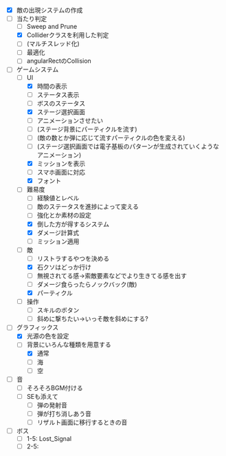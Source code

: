 - [x] 敵の出現システムの作成
- [ ] 当たり判定
  - [ ] Sweep and Prune
  - [x] Colliderクラスを利用した判定
  - [ ] (マルチスレッド化)
  - [ ] 最適化
  - [ ] angularRectのCollision
- [ ] ゲームシステム
  - [ ] UI
    - [x] 時間の表示
    - [ ] ステータス表示
    - [ ] ボスのステータス
    - [x] ステージ選択画面
    - [ ] アニメーションさせたい
    - [ ] (ステージ背景にパーティクルを流す)
    - [ ] (敵の数とか弾に応じて流すパーティクルの色を変える)
    - [ ] (ステージ選択画面では電子基板のパターンが生成されていくようなアニメーション)
    - [x] ミッションを表示
    - [ ] スマホ画面に対応
    - [x] フォント
  - [ ] 難易度
    - [ ] 経験値とレベル
    - [ ] 敵のステータスを進捗によって変える
    - [ ] 強化とか素材の設定
    - [x] 倒した方が得するシステム
    - [x] ダメージ計算式
    - [ ] ミッション適用
  - [ ] 敵
    - [ ] リストラするやつを決める
    - [x] 石クソはどっか行け
    - [ ] 無視されてる感->索敵要素などでより生きてる感を出す
    - [ ] ダメージ食らったらノックバック(敵)
    - [x] パーティクル
  - [ ] 操作
    - [ ] スキルのボタン
    - [ ] 斜めに撃ちたい->いっそ敵を斜めにする?
- [ ] グラフィックス
  - [x] 光源の色を設定
  - [ ] 背景にいろんな種類を用意する
    - [x] 通常
    - [ ] 海
    - [ ] 空
- [ ] 音
  - [ ] そろそろBGM付ける
  - [ ] SEも添えて
    - [ ] 弾の発射音
    - [ ] 弾が打ち消しあう音
    - [ ] リザルト画面に移行するときの音
- [ ] ボス
  - [ ] 1-5: Lost_Signal
  - [ ] 2-5: 